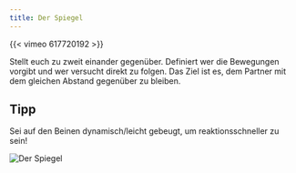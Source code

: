 ```yaml
---
title: Der Spiegel
---
```


{{< vimeo 617720192 >}}

Stellt euch zu zweit einander gegenüber. Definiert wer die Bewegungen vorgibt und wer versucht direkt zu folgen. Das Ziel ist es, dem Partner mit dem gleichen Abstand gegenüber zu bleiben. 

## Tipp

Sei auf den Beinen dynamisch/leicht gebeugt, um reaktionsschneller zu sein!

![Der Spiegel](/img/6.jpg)
